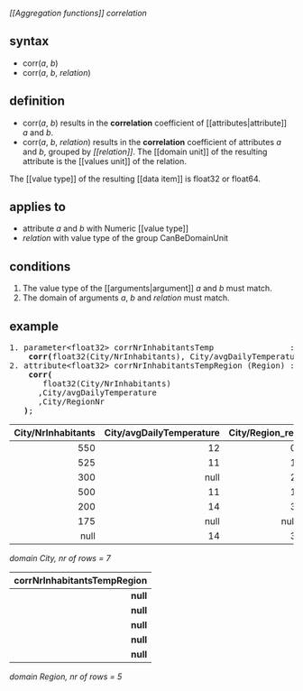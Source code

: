 *[[Aggregation functions]] correlation*

## syntax

- corr(*a*, *b*)
- corr(*a*, *b*, *relation*)

## definition

- corr(*a*, *b*) results in the **correlation** coefficient of [[attributes|attribute]] *a* and *b*.
- corr(*a*, *b*, *relation*) results in the **correlation** coefficient of attributes *a* and *b*, grouped by *[[relation]]*. The [[domain unit]] of the resulting attribute is the [[values unit]] of the relation.

The [[value type]] of the resulting [[data item]] is float32 or float64.

## applies to

- attribute *a* and *b* with Numeric [[value type]]
- *relation* with value type of the group CanBeDomainUnit

## conditions

1. The value type of the [[arguments|argument]] *a* and *b* must match.
2. The domain of arguments *a*, *b* and *relation* must match.

## example

<pre>
1. parameter&lt;float32&gt; corrNrInhabitantsTemp                := 
    <B>corr(</B>float32(City/NrInhabitants), City/avgDailyTemperature<B>)</B>; result = -0.89948
2. attribute&lt;float32&gt; corrNrInhabitantsTempRegion (Region) :=
    <B>corr(</B>
       float32(City/NrInhabitants)
      ,City/avgDailyTemperature
      ,City/RegionNr
   <B>)</B>;
</pre>

| City/NrInhabitants | City/avgDailyTemperature | City/Region_rel |
|-------------------:|-------------------------:|----------------:|
| 550                | 12                       | 0               |
| 525                | 11                       | 1               |
| 300                | null                     | 2               |
| 500                | 11                       | 1               |
| 200                | 14                       | 3               |
| 175                | null                     | null            |
| null               | 14                       | 3               |

*domain City, nr of rows = 7*

| **corrNrInhabitantsTempRegion** |
|--------------------------------:|
| **null**                        |
| **null**                        |
| **null**                        |
| **null**                        |
| **null**                        |

*domain Region, nr of rows = 5*